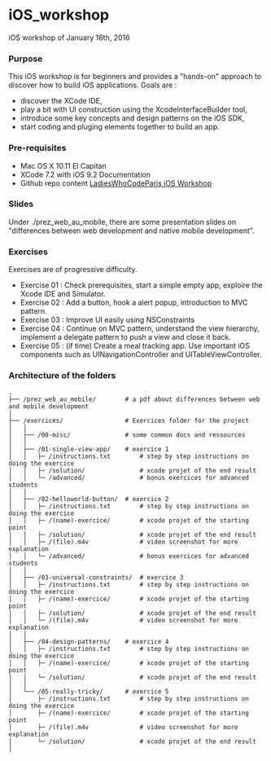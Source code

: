 # iOS_workshop
iOS workshop of January 16th, 2016

### Purpose
This iOS workshop is for beginners and provides a "hands-on" approach to discover how to build iOS applications. 
Goals are : 
- discover the XCode IDE, 
- play a bit with UI construction using the XcodeInterfaceBuilder tool, 
- introduce some key concepts and design patterns on the iOS SDK, 
- start coding and pluging elements together to build an app. 

### Pre-requisites
- Mac OS X 10.11 El Capitan
- XCode 7.2 with iOS 9.2 Documentation
- Github repo content [LadiesWhoCodeParis iOS Workshop](https://github.com/ladiesWhoCodeParis/iOS_workshop)

### Slides
Under ./prez_web_au_mobile, there are some presentation slides on "differences between web development and native mobile development".

### Exercises
Exercises are of progressive difficulty. 

- Exercise 01 : Check prerequisites, start a simple empty app, exploire the Xcode IDE and Simulator. 
- Exercise 02 : Add a button, hook a alert popup, introduction to MVC pattern.
- Exercise 03 : Improve UI easily using NSConstraints
- Exercise 04 : Continue on MVC pattern, understand the view hierarchy, implement a delegate pattern to push a view and close it back.
- Exercise 05 : (if time) Create a meal tracking app. Use important iOS components such as UINavigationController and UITableViewController.

### Architecture of the folders 
```
.
├── /prez_web_au_mobile/        # a pdf about differences between web and mobile development
│   
├── /exercices/                 # Exercices folder for the project
│   │
│   ├── /00-misc/               # some common docs and ressources
│   │
│   ├── /01-single-view-app/    # exercice 1
│   │   ├─ /instructions.txt    	# step by step instructions on doing the exercice
│   │   ├─ /solution/  				# xcode projet of the end result
│   │   └─ /advanced/  				# bonus exercices for advanced students
│   │
│   ├── /02-helloworld-button/  # exercice 2
│   │   ├─ /instructions.txt    	# step by step instructions on doing the exercice
│   │   ├─ /(name)-exercice/        # xcode projet of the starting point
│   │   ├─ /solution/  				# xcode projet of the end result
│   │   ├─ /(file).m4v  			# video screenshot for more explanation
│   │   └─ /advanced/  				# bonus exercices for advanced students
│   │
│   ├── /03-universal-constraints/  # exercice 3
│   │   ├─ /instructions.txt    	# step by step instructions on doing the exercice
│   │   ├─ /(name)-exercice/        # xcode projet of the starting point
│   │   ├─ /solution/  				# xcode projet of the end result
│   │   └─ /(file).m4v  			# video screenshot for more explanation
│   │
│   ├── /04-design-patterns/    # exercice 4
│   │   ├─ /instructions.txt        # step by step instructions on doing the exercice
│   │   ├─ /(name)-exercice/        # xcode projet of the starting point
│   │   └─ /solution/  				# xcode projet of the end result
│   │
│   └── /05-really-tricky/      # exercice 5
│       ├─ /instructions.txt        # step by step instructions on doing the exercice
│       ├─ /(name)-exercice/        # xcode projet of the starting point
│       ├─ /(file).m4v              # video screenshot for more explanation
│       └─ /solution/               # xcode projet of the end result
│
```

